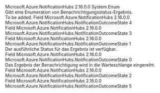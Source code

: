 <Type Name="NotificationOutcomeState" FullName="Microsoft.Azure.NotificationHubs.NotificationOutcomeState">
  <TypeSignature Language="C#" Value="public enum NotificationOutcomeState" />
  <TypeSignature Language="ILAsm" Value=".class public auto ansi sealed NotificationOutcomeState extends System.Enum" />
  <TypeSignature Language="DocId" Value="T:Microsoft.Azure.NotificationHubs.NotificationOutcomeState" />
  <TypeSignature Language="VB.NET" Value="Public Enum NotificationOutcomeState" />
  <TypeSignature Language="F#" Value="type NotificationOutcomeState = " />
  <AssemblyInfo>
    <AssemblyName>Microsoft.Azure.NotificationHubs</AssemblyName>
    <AssemblyVersion>2.16.0.0</AssemblyVersion>
  </AssemblyInfo>
  <Base>
    <BaseTypeName>System.Enum</BaseTypeName>
  </Base>
  <Docs>
    <summary>Gibt eine Enumeration von Benachrichtigungsstatus-Ergebnis.</summary>
    <remarks>To be added.</remarks>
  </Docs>
  <Members>
    <Member MemberName="Abandoned">
      <MemberSignature Language="C#" Value="Abandoned" />
      <MemberSignature Language="ILAsm" Value=".field public static literal valuetype Microsoft.Azure.NotificationHubs.NotificationOutcomeState Abandoned = int32(4)" />
      <MemberSignature Language="DocId" Value="F:Microsoft.Azure.NotificationHubs.NotificationOutcomeState.Abandoned" />
      <MemberSignature Language="VB.NET" Value="Abandoned" />
      <MemberSignature Language="F#" Value="Abandoned = 4" Usage="Microsoft.Azure.NotificationHubs.NotificationOutcomeState.Abandoned" />
      <MemberType>Field</MemberType>
      <AssemblyInfo>
        <AssemblyName>Microsoft.Azure.NotificationHubs</AssemblyName>
        <AssemblyVersion>2.16.0.0</AssemblyVersion>
      </AssemblyInfo>
      <ReturnValue>
        <ReturnType>Microsoft.Azure.NotificationHubs.NotificationOutcomeState</ReturnType>
      </ReturnValue>
      <MemberValue>4</MemberValue>
      <Docs>
        <summary />
      </Docs>
    </Member>
    <Member MemberName="Completed">
      <MemberSignature Language="C#" Value="Completed" />
      <MemberSignature Language="ILAsm" Value=".field public static literal valuetype Microsoft.Azure.NotificationHubs.NotificationOutcomeState Completed = int32(3)" />
      <MemberSignature Language="DocId" Value="F:Microsoft.Azure.NotificationHubs.NotificationOutcomeState.Completed" />
      <MemberSignature Language="VB.NET" Value="Completed" />
      <MemberSignature Language="F#" Value="Completed = 3" Usage="Microsoft.Azure.NotificationHubs.NotificationOutcomeState.Completed" />
      <MemberType>Field</MemberType>
      <AssemblyInfo>
        <AssemblyName>Microsoft.Azure.NotificationHubs</AssemblyName>
        <AssemblyVersion>2.16.0.0</AssemblyVersion>
      </AssemblyInfo>
      <ReturnValue>
        <ReturnType>Microsoft.Azure.NotificationHubs.NotificationOutcomeState</ReturnType>
      </ReturnValue>
      <MemberValue>3</MemberValue>
      <Docs>
        <summary />
      </Docs>
    </Member>
    <Member MemberName="DetailedStateAvailable">
      <MemberSignature Language="C#" Value="DetailedStateAvailable" />
      <MemberSignature Language="ILAsm" Value=".field public static literal valuetype Microsoft.Azure.NotificationHubs.NotificationOutcomeState DetailedStateAvailable = int32(1)" />
      <MemberSignature Language="DocId" Value="F:Microsoft.Azure.NotificationHubs.NotificationOutcomeState.DetailedStateAvailable" />
      <MemberSignature Language="VB.NET" Value="DetailedStateAvailable" />
      <MemberSignature Language="F#" Value="DetailedStateAvailable = 1" Usage="Microsoft.Azure.NotificationHubs.NotificationOutcomeState.DetailedStateAvailable" />
      <MemberType>Field</MemberType>
      <AssemblyInfo>
        <AssemblyName>Microsoft.Azure.NotificationHubs</AssemblyName>
        <AssemblyVersion>2.16.0.0</AssemblyVersion>
      </AssemblyInfo>
      <ReturnValue>
        <ReturnType>Microsoft.Azure.NotificationHubs.NotificationOutcomeState</ReturnType>
      </ReturnValue>
      <MemberValue>1</MemberValue>
      <Docs>
        <summary>Der ausführliche Status für das Ergebnis ist verfügbar.</summary>
      </Docs>
    </Member>
    <Member MemberName="Enqueued">
      <MemberSignature Language="C#" Value="Enqueued" />
      <MemberSignature Language="ILAsm" Value=".field public static literal valuetype Microsoft.Azure.NotificationHubs.NotificationOutcomeState Enqueued = int32(0)" />
      <MemberSignature Language="DocId" Value="F:Microsoft.Azure.NotificationHubs.NotificationOutcomeState.Enqueued" />
      <MemberSignature Language="VB.NET" Value="Enqueued" />
      <MemberSignature Language="F#" Value="Enqueued = 0" Usage="Microsoft.Azure.NotificationHubs.NotificationOutcomeState.Enqueued" />
      <MemberType>Field</MemberType>
      <AssemblyInfo>
        <AssemblyName>Microsoft.Azure.NotificationHubs</AssemblyName>
        <AssemblyVersion>2.16.0.0</AssemblyVersion>
      </AssemblyInfo>
      <ReturnValue>
        <ReturnType>Microsoft.Azure.NotificationHubs.NotificationOutcomeState</ReturnType>
      </ReturnValue>
      <MemberValue>0</MemberValue>
      <Docs>
        <summary>Das Ergebnis der Benachrichtigung wird in die Warteschlange eingereiht.</summary>
      </Docs>
    </Member>
    <Member MemberName="Processing">
      <MemberSignature Language="C#" Value="Processing" />
      <MemberSignature Language="ILAsm" Value=".field public static literal valuetype Microsoft.Azure.NotificationHubs.NotificationOutcomeState Processing = int32(2)" />
      <MemberSignature Language="DocId" Value="F:Microsoft.Azure.NotificationHubs.NotificationOutcomeState.Processing" />
      <MemberSignature Language="VB.NET" Value="Processing" />
      <MemberSignature Language="F#" Value="Processing = 2" Usage="Microsoft.Azure.NotificationHubs.NotificationOutcomeState.Processing" />
      <MemberType>Field</MemberType>
      <AssemblyInfo>
        <AssemblyName>Microsoft.Azure.NotificationHubs</AssemblyName>
        <AssemblyVersion>2.16.0.0</AssemblyVersion>
      </AssemblyInfo>
      <ReturnValue>
        <ReturnType>Microsoft.Azure.NotificationHubs.NotificationOutcomeState</ReturnType>
      </ReturnValue>
      <MemberValue>2</MemberValue>
      <Docs>
        <summary />
      </Docs>
    </Member>
    <Member MemberName="Unknown">
      <MemberSignature Language="C#" Value="Unknown" />
      <MemberSignature Language="ILAsm" Value=".field public static literal valuetype Microsoft.Azure.NotificationHubs.NotificationOutcomeState Unknown = int32(5)" />
      <MemberSignature Language="DocId" Value="F:Microsoft.Azure.NotificationHubs.NotificationOutcomeState.Unknown" />
      <MemberSignature Language="VB.NET" Value="Unknown" />
      <MemberSignature Language="F#" Value="Unknown = 5" Usage="Microsoft.Azure.NotificationHubs.NotificationOutcomeState.Unknown" />
      <MemberType>Field</MemberType>
      <AssemblyInfo>
        <AssemblyName>Microsoft.Azure.NotificationHubs</AssemblyName>
        <AssemblyVersion>2.16.0.0</AssemblyVersion>
      </AssemblyInfo>
      <ReturnValue>
        <ReturnType>Microsoft.Azure.NotificationHubs.NotificationOutcomeState</ReturnType>
      </ReturnValue>
      <MemberValue>5</MemberValue>
      <Docs>
        <summary />
      </Docs>
    </Member>
  </Members>
</Type>